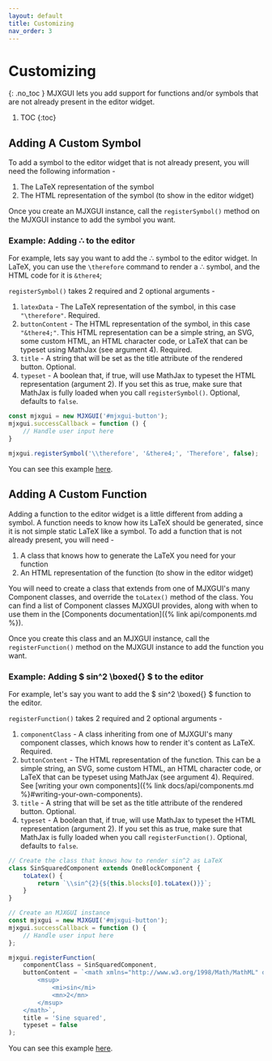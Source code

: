 ```yaml
---
layout: default
title: Customizing
nav_order: 3
---
```


# Customizing
{: .no_toc }
MJXGUI lets you add support for functions and/or symbols that are not already present in the editor widget.

1. TOC
{:toc}

## Adding A Custom Symbol
To add a symbol to the editor widget that is not already present, you will need the following information -

1. The LaTeX representation of the symbol
2. The HTML representation of the symbol (to show in the editor widget)

Once you create an MJXGUI instance, call the `registerSymbol()` method on the MJXGUI instance to add the symbol you want.

### Example: Adding &there4; to the editor
For example, lets say you want to add the ∴ symbol to the editor widget. In LaTeX, you can use the `\therefore` command to render a ∴ symbol, and the HTML code for it is `&there4`;

`registerSymbol()` takes 2 required and 2 optional arguments -

1. `latexData` - The LaTeX representation of the symbol, in this case `"\therefore"`. Required.
2. `buttonContent` - The HTML representation of the symbol, in this case `"&there4;"`. This HTML representation can be a simple string, an SVG, some custom HTML, an HTML character code, or LaTeX that can be typeset using MathJax (see argument 4). Required.
3. `title` - A string that will be set as the title attribute of the rendered button. Optional.
4. `typeset` - A boolean that, if true, will use MathJax to typeset the HTML representation (argument 2). If you set this as true, make sure that MathJax is fully loaded when you call `registerSymbol()`. Optional, defaults to `false`.

```javascript
const mjxgui = new MJXGUI('#mjxgui-button');
mjxgui.successCallback = function () {
    // Handle user input here 
}

mjxgui.registerSymbol('\\therefore', '&there4;', 'Therefore', false);
```
You can see this example [here](./examples/add-custom-symbol.html).

## Adding A Custom Function
Adding a function to the editor widget is a little different from adding a symbol. A function needs to know how its LaTeX should be generated, since it is not simple static LaTeX like a symbol. To add a function that is not already present, you will need -

1. A class that knows how to generate the LaTeX you need for your function
2. An HTML representation of the function (to show in the editor widget)

You will need to create a class that extends from one of MJXGUI's many Component classes, and override the `toLatex()` method of the class. You can find a list of Component classes MJXGUI provides, along with when to use them in the [Components documentation]({% link api/components.md %}).

Once you create this class and an MJXGUI instance, call the `registerFunction()` method on the MJXGUI instance to add the function you want.

### Example: Adding $ sin^2 \boxed{} $ to the editor
For example, let's say you want to add the $ sin^2 \boxed{} $ function to the editor.

`registerFunction()` takes 2 required and 2 optional arguments -

1. `componentClass` - A class inheriting from one of MJXGUI's many component classes, which knows how to render it's content as LaTeX. Required.
2. `buttonContent` - The HTML representation of the function. This can be a simple string, an SVG, some custom HTML, an HTML character code, or LaTeX that can be typeset using MathJax (see argument 4). Required. See [writing your own components]({% link docs/api/components.md %}#writing-your-own-components).
3. `title` - A string that will be set as the title attribute of the rendered button. Optional.
4. `typeset` - A boolean that, if true, will use MathJax to typeset the HTML representation (argument 2). If you set this as true, make sure that MathJax is fully loaded when you call `registerFunction()`. Optional, defaults to `false`.

```javascript
// Create the class that knows how to render sin^2 as LaTeX
class SinSquaredComponent extends OneBlockComponent {
    toLatex() {
        return `\\sin^{2}{${this.blocks[0].toLatex()}}`;
    }
}

// Create an MJXGUI instance
const mjxgui = new MJXGUI('#mjxgui-button');
mjxgui.successCallback = function () {
    // Handle user input here 
};

mjxgui.registerFunction(
    componentClass = SinSquaredComponent,
    buttonContent = `<math xmlns="http://www.w3.org/1998/Math/MathML" display="block">
        <msup>
            <mi>sin</mi>
            <mn>2</mn>
        </msup>
    </math>`,
    title = 'Sine squared',
    typeset = false
);
```
You can see this example [here](./examples/add-custom-function.html).
